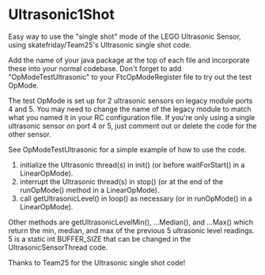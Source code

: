 # Ultrasonic1Shot
Easy way to use the "single shot" mode of the LEGO Ultrasonic Sensor, using skatefriday/Team25's Ultrasonic single shot code.

Add the name of your java package at the top of each file and incorporate these into your normal codebase. Don't forget to add "OpModeTestUltrasonic" to your FtcOpModeRegister file to try out the test OpMode. 

The test OpMode is set up for 2 ultrasonic sensors on legacy module ports 4 and 5. You may need to change the name of the legacy module to match what you named it in your RC configuration file. If you're only using a single ultrasonic sensor on port 4 or 5, just comment out or delete the code for the other sensor.

See OpModeTestUltrasonic for a simple example of how to use the code.

1. initialize the Ultrasonic thread(s) in init() (or before waitForStart() in a LinearOpMode).
2. interrupt the Ultrasonic thread(s) in stop() (or at the end of the runOpMode() method in a LinearOpMode).
3. call getUltrasonicLevel() in loop() as necessary (or in runOpMode() in a LinearOpMode).

Other methods are getUltrasonicLevelMin(), ...Median(), and ...Max() which return the min, median, and max of the previous 5 ultrasonic level readings. 5 is a static int BUFFER_SIZE that can be changed in the UltrasonicSensorThread code.

Thanks to Team25 for the Ultrasonic single shot code!
